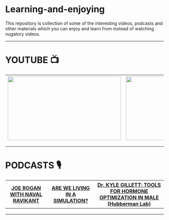 # Learning-and-enjoying
This repository is collection of some of the interesting videos, podcasts and other materials which you can enjoy and learn from instead of watching nugatory videos.
<hr>

# YOUTUBE 📺
|<a  href="https://youtu.be/7Sk6lTLSZcA" ><img src="https://img.youtube.com/vi/7Sk6lTLSZcA/maxresdefault.jpg" width="360" height="202" /></a>   	|<a  href="https://youtu.be/yyBosLx7bbM" ><img src="https://img.youtube.com/vi/yyBosLx7bbM/maxresdefault.jpg" width="360" height="202" /></a>   	|<a  href="https://youtu.be/cdiD-9MMpb0" ><img src="https://img.youtube.com/vi/cdiD-9MMpb0/maxresdefault.jpg" width="360" height="202" /></a>   	|
|---	|---	|---	|


<hr>

# PODCASTS 🎙️
| [JOE ROGAN WITH NAVAL RAVIKANT](https://open.spotify.com/episode/3ijkVfaht5kcFPvHcCbYYD?si=a14845aaba3b49a0)    |  [ARE WE LIVING IN A SIMULATION?](https://open.spotify.com/episode/1uoQV4UaZyaA4MkCSFnESG?si=fa6d4f1bf7b746e5)   |  [Dr. KYLE GILLETT: TOOLS FOR HORMONE OPTIMIZATION IN MALE (Hubberman Lab)](https://open.spotify.com/episode/5g3XvTU4uLxxCIz7OMhgyl?si=88f5ad061ff64106) 	|
|---	|---	|---	|
|   	|   	|   	|
|   	|   	|   	|
|   	|   	|   	|

